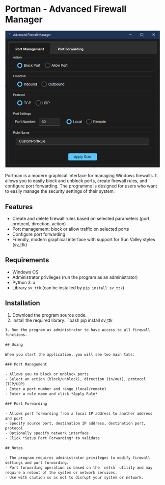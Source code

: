 # Portman - Advanced Firewall Manager

![Application Screenshot](portman.png) <!-- Add a screenshot if available -->

Portman is a modern graphical interface for managing Windows firewalls. It allows you to easily block and unblock ports, create firewall rules, and configure port forwarding. The programme is designed for users who want to easily manage the security settings of their system.

## Features

- Create and delete firewall rules based on selected parameters (port, protocol, direction, action)
- Port management: block or allow traffic on selected ports
- Configure port forwarding
- Friendly, modern graphical interface with support for Sun Valley styles (sv_ttk)

## Requirements

- Windows OS
- Administrator privileges (run the program as an administrator)
- Python 3. x
- Library `sv_ttk` (can be installed by `pip install sv_ttk`)

## Installation

1. Download the program source code.
2. Install the required library:
   ``bash
 pip install sv_ttk
 ```
3. Run the program as administrator to have access to all firewall functions.

## Using

When you start the application, you will see two main tabs:

### Port Management

- Allows you to block or unblock ports
- Select an action (block/unblock), direction (in/out), protocol (TCP/UDP)
- Enter a port number and range (local/remote)
- Enter a rule name and click *Apply Rule*

### Port Forwarding

- Allows port forwarding from a local IP address to another address and port
- Specify source port, destination IP address, destination port, protocol
- Optionally specify network interface
- Click *Setup Port Forwarding* to validate

## Notes

- The program requires administrator privileges to modify firewall settings and port forwarding.
- Port forwarding operation is based on the `netsh` utility and may require a reboot of the system or network services.
- Use with caution so as not to disrupt your system or network.


